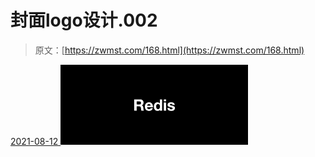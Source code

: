 <!--yml
category: 未分类
date: 0001-01-01 00:00:00
-->

# 封面logo设计.002

> 原文：[https://zwmst.com/168.html](https://zwmst.com/168.html)

   [ <time datetime="2021-08-12T09:32:42+08:00"> 2021-08-12 </time> ](https://zwmst.com/%e5%b0%81%e9%9d%a2logo%e8%ae%be%e8%ae%a1-002-2)  [![](img/d0453ac69c5e637999b558f399a255c2.png)](https://zwmst.com/wp-content/uploads/2021/08/1628731962-d0c06e47389affb.jpeg)